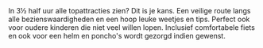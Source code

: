 <div lang="nl">
In 3½ half uur alle topattracties zien? Dit is je kans. Een veilige route langs alle bezienswaardigheden en een hoop leuke weetjes en tips. 
Perfect ook voor oudere kinderen die niet veel willen lopen. 
Inclusief comfortabele fiets en ook voor een helm en poncho's wordt gezorgd indien gewenst.
</div>
